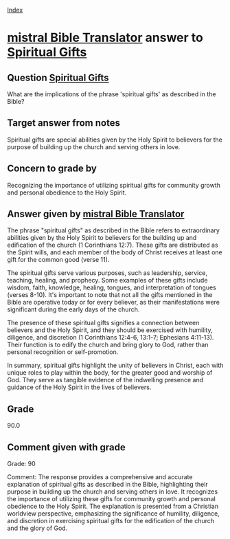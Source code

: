 
[Index](../../index.md)
# [mistral Bible Translator](../../answering_models/mistral_Bible_Translator.md) answer to [Spiritual Gifts](../../questions/Spiritual_Gifts.md)

## Question [Spiritual Gifts](../../questions/Spiritual_Gifts.md)
What are the implications of the phrase 'spiritual gifts' as described in the Bible?

## Target answer from notes
Spiritual gifts are special abilities given by the Holy Spirit to believers for the purpose of building up the church and serving others in love.

## Concern to grade by
Recognizing the importance of utilizing spiritual gifts for community growth and personal obedience to the Holy Spirit.

## Answer given by [mistral Bible Translator](../../answering_models/mistral_Bible_Translator.md)
 The phrase "spiritual gifts" as described in the Bible refers to extraordinary abilities given by the Holy Spirit to believers for the building up and edification of the church (1 Corinthians 12:7). These gifts are distributed as the Spirit wills, and each member of the body of Christ receives at least one gift for the common good (verse 11).

   The spiritual gifts serve various purposes, such as leadership, service, teaching, healing, and prophecy. Some examples of these gifts include wisdom, faith, knowledge, healing, tongues, and interpretation of tongues (verses 8-10). It's important to note that not all the gifts mentioned in the Bible are operative today or for every believer, as their manifestations were significant during the early days of the church.

   The presence of these spiritual gifts signifies a connection between believers and the Holy Spirit, and they should be exercised with humility, diligence, and discretion (1 Corinthians 12:4-6, 13:1-7; Ephesians 4:11-13). Their function is to edify the church and bring glory to God, rather than personal recognition or self-promotion.

   In summary, spiritual gifts highlight the unity of believers in Christ, each with unique roles to play within the body, for the greater good and worship of God. They serve as tangible evidence of the indwelling presence and guidance of the Holy Spirit in the lives of believers.

## Grade
90.0

## Comment given with grade
Grade: 90

Comment: The response provides a comprehensive and accurate explanation of spiritual gifts as described in the Bible, highlighting their purpose in building up the church and serving others in love. It recognizes the importance of utilizing these gifts for community growth and personal obedience to the Holy Spirit. The explanation is presented from a Christian worldview perspective, emphasizing the significance of humility, diligence, and discretion in exercising spiritual gifts for the edification of the church and the glory of God.
